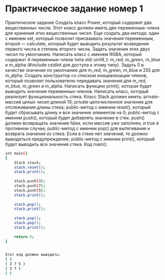 # Практическое задание номер 1

Практическое задание
Создать класс Power, который содержит два вещественных числа. Этот класс должен иметь две переменные-члена для хранения этих вещественных чисел. Еще создать два метода: один с именем set, который позволит присваивать значения переменным, второй — calculate, который будет выводить результат возведения первого числа в степень второго числа. Задать значения этих двух чисел по умолчанию.
Написать класс с именем RGBA, который содержит 4 переменные-члена типа std::uint8_t: m_red, m_green, m_blue и m_alpha (#include cstdint для доступа к этому типу). Задать 0 в качестве значения по умолчанию для m_red, m_green, m_blue и 255 для m_alpha. Создать конструктор со списком инициализации членов, который позволит пользователю передавать значения для m_red, m_blue, m_green и m_alpha. Написать функцию print(), которая будет выводить значения переменных-членов.
Написать класс, который реализует функциональность стека. Класс Stack должен иметь:
private-массив целых чисел длиной 10;
private целочисленное значение для отслеживания длины стека;
public-метод с именем reset(), который будет сбрасывать длину и все значения элементов на 0;
public-метод с именем push(), который будет добавлять значение в стек. push() должен возвращать значение false, если массив уже заполнен, и true в противном случае;
public-метод с именем pop() для вытягивания и возврата значения из стека. Если в стеке нет значений, то должно выводиться предупреждение;
public-метод с именем print(), который будет выводить все значения стека.
Код main():
```sh
int main()
{
    Stack stack;
    stack.reset();
    stack.print();
    
    stack.push(3);
    stack.push(7);
    stack.push(5);
    stack.print();
    
    stack.pop();
    stack.print();
    
    stack.pop();
    stack.pop();
    stack.print();
    
    return 0;
}


Этот код должен выводить:
( )
( 3 7 5 )
( 3 7 )
( )

```
